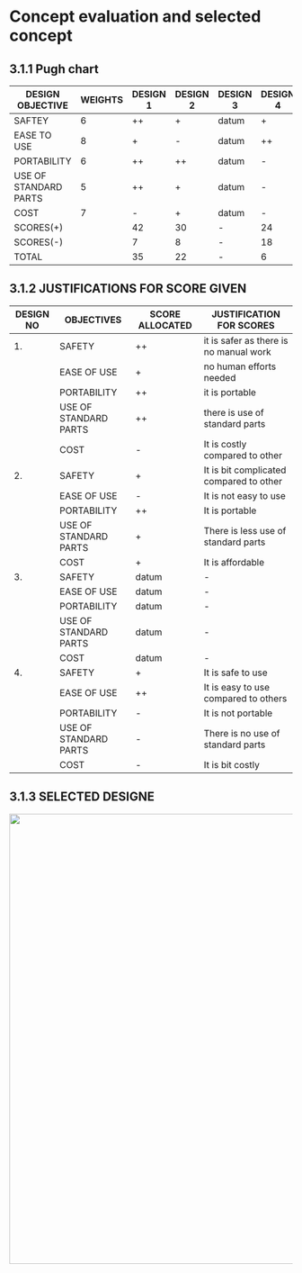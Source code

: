# Concept evaluation and selected concept
## 3.1.1 Pugh chart
|DESIGN OBJECTIVE|WEIGHTS|DESIGN 1|DESIGN 2|DESIGN 3|DESIGN 4|
|----------------|-------|--------|--------|--------|--------|
|SAFTEY|6|++|+|datum|+|
|EASE TO USE|8|+|-|datum|++|
|PORTABILITY|6|++|++|datum|-|
|USE OF STANDARD PARTS|5|++|+|datum|-|
|COST|7|-|+|datum|-|
|SCORES(+)||42|30|-|24|
|SCORES(-)||7|8|-|18|
|TOTAL||35|22|-|6|


## 3.1.2 JUSTIFICATIONS FOR SCORE GIVEN
|DESIGN NO|OBJECTIVES|SCORE ALLOCATED|JUSTIFICATION FOR SCORES|
|---------|----------|---------------|------------------------|
|1.|SAFETY|++|it is safer as there is no manual work|
||EASE OF USE|+|no human efforts needed|
||PORTABILITY|++|it is portable|
||USE OF STANDARD PARTS|++|there is use of standard parts|
||COST|-|It is costly compared to other|
|2.|SAFETY|+|It is bit complicated compared to other|
||EASE OF USE|-|It is not easy to use|
||PORTABILITY|++|It is portable|
||USE OF STANDARD PARTS|+|There is less use of standard parts|
||COST|+|It is affordable|
|3.|SAFETY|datum|-|
||EASE OF USE| datum|-|
||PORTABILITY| datum|-|
||USE OF STANDARD PARTS| datum|-|
||COST| datum|-|
|4.|SAFETY|+|It is safe to use|
||EASE OF USE|++|It is easy to use compared to others|
||PORTABILITY|-|It is not portable|
||USE OF STANDARD PARTS|-|There is no use of standard parts|
||COST|-|It is bit costly|

## 3.1.3 SELECTED DESIGNE
<img src="https://user-images.githubusercontent.com/105427555/172040835-fd93a06f-dfca-40c9-bb80-18b79284d83e.png" width=700 height=800>
